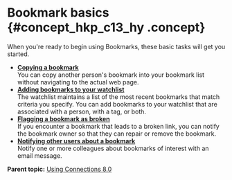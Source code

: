 # Bookmark basics {#concept_hkp_c13_hy .concept}

When you're ready to begin using Bookmarks, these basic tasks will get you started.

-   **[Copying a bookmark](../bookmarks/copyabookmark.md)**  
You can copy another person's bookmark into your bookmark list without navigating to the actual web page.
-   **[Adding bookmarks to your watchlist](../bookmarks/subscribetoapersonoratag.md)**  
The watchlist maintains a list of the most recent bookmarks that match criteria you specify. You can add bookmarks to your watchlist that are associated with a person, with a tag, or both.
-   **[Flagging a bookmark as broken](../bookmarks/t_bookmarks_flag_as_broken.md)**  
If you encounter a bookmark that leads to a broken link, you can notify the bookmark owner so that they can repair or remove the bookmark.
-   **[Notifying other users about a bookmark](../bookmarks/t_dogear_bookmark_notification.md)**  
Notify one or more colleagues about bookmarks of interest with an email message.

**Parent topic:** [Using Connections 8.0](../welcome/welcome_end_user.md)

